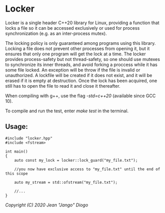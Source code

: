 # Locker

Locker is a single header C++20 library for Linux, providing a function that locks a file so it can be accessed exclusively or used for process synchronization (e.g. as an inter-process mutex).

The locking policy is only guaranteed among programs using this library. Locking a file does not prevent other processes from opening it, but it ensures that only one program will get the lock at a time. The locker provides process-safety but not thread-safety, so one should use mutexes to synchronize its inner threads, and avoid forking a proccess while it has some file locked. An exception will be throw if the file is invalid or unauthorized. A lockfile will be created if it does not exist, and it will be erased if it is empty at destruction. Once the lock has been acquired, one still has to open the file to read it and close it thereafter.

When compiling with g++, use the flag *-std=c++20* (available since GCC 10).

To compile and run the test, enter *make test* in the terminal.

## Usage:
```
#include "locker.hpp"
#include <fstream>

int main()
{
    auto const my_lock = locker::lock_guard("my_file.txt");
    
    //you now have exclusive access to "my_file.txt" until the end of this scope
    
    auto my_stream = std::ofstream("my_file.txt");
    
    //...
}
```
*Copyright (C) 2020 Jean "Jango" Diogo*
